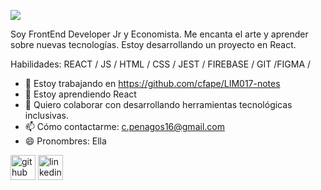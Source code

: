 ![](https://media-exp2.licdn.com/dms/image/C4D16AQFL8aobv-QnWQ/profile-displaybackgroundimage-shrink_200_800/0/1653618917783?e=1663200000&v=beta&t=P8KHnM6UhSojxCdlCEewDKG3nrjX6pEYuqJ7XERhl5M)

Soy FrontEnd Developer Jr y Economista. Me encanta el arte y aprender sobre nuevas tecnologías. Estoy desarrollando un proyecto en React.

Habilidades:  REACT / JS / HTML / CSS / JEST / FIREBASE / GIT /FIGMA / 

- 🔭 Estoy trabajando en https://github.com/cfape/LIM017-notes 
- 🌱 Estoy aprendiendo React 
- 👯 Quiero colaborar con desarrollando herramientas tecnológicas inclusivas. 
- 📫 Cómo contactarme: c.penagos16@gmail.com 
- 😄 Pronombres: Ella 


[<img src='https://cdn.jsdelivr.net/npm/simple-icons@3.0.1/icons/github.svg' alt='github' height='40'>](https://github.com/cfape)  [<img src='https://cdn.jsdelivr.net/npm/simple-icons@3.0.1/icons/linkedin.svg' alt='linkedin' height='40'>](https://www.linkedin.com/in/https://www.linkedin.com/in/cynthia-fa-penagos-90865512b//)  

